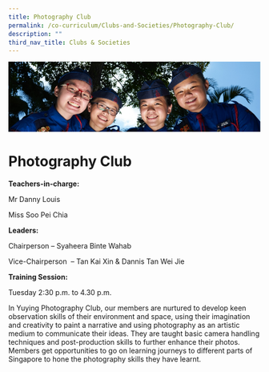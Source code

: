 ```yaml
---
title: Photography Club
permalink: /co-curriculum/Clubs-and-Societies/Photography-Club/
description: ""
third_nav_title: Clubs & Societies
---
```

![](/images/CCA.jpg)

Photography Club
================

<b> Teachers-in-charge: </b>

Mr Danny Louis

Miss Soo Pei Chia

  

<b> Leaders: </b>

Chairperson – Syaheera Binte Wahab

Vice-Chairperson  – Tan Kai Xin & Dannis Tan Wei Jie

 



<b> Training Session: </b>

Tuesday 2:30 p.m. to 4.30 p.m.

  

In Yuying Photography Club, our members are nurtured to develop keen observation skills of their environment and space, using their imagination and creativity to paint a narrative and using photography as an artistic medium to communicate their ideas. They are taught basic camera handling techniques and post-production skills to further enhance their photos. Members get opportunities to go on learning journeys to different parts of Singapore to hone the photography skills they have learnt. 